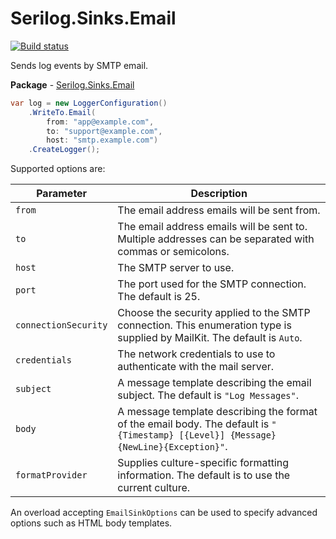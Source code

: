 # Serilog.Sinks.Email

[![Build status](https://ci.appveyor.com/api/projects/status/sfvp7dw8u6aiodj1/branch/main?svg=true)](https://ci.appveyor.com/project/serilog/serilog-sinks-email/branch/main)

Sends log events by SMTP email.

**Package** - [Serilog.Sinks.Email](http://nuget.org/packages/serilog.sinks.email)

```csharp
var log = new LoggerConfiguration()
    .WriteTo.Email(
        from: "app@example.com",
        to: "support@example.com",
        host: "smtp.example.com")
    .CreateLogger();
```

Supported options are:

| Parameter              | Description                                                                                                                        |
|------------------------|------------------------------------------------------------------------------------------------------------------------------------|
| `from`                 | The email address emails will be sent from.                                                                                        |
| `to`                   | The email address emails will be sent to. Multiple addresses can be separated with commas or semicolons.                           |
| `host`                 | The SMTP server to use.                                                                                                            |
| `port`                 | The port used for the SMTP connection. The default is 25.                                                                          |
| `connectionSecurity`   | Choose the security applied to the SMTP connection. This enumeration type is supplied by MailKit. The default is `Auto`.           |
| `credentials`          | The network credentials to use to authenticate with the mail server.                                                               |
| `subject`              | A message template describing the email subject. The default is `"Log Messages"`.                                                  |
| `body`                 | A message template describing the format of the email body. The default is `"{Timestamp} [{Level}] {Message}{NewLine}{Exception}"`. |
| `formatProvider`       | Supplies culture-specific formatting information. The default is to use the current culture.                                       |

An overload accepting `EmailSinkOptions` can be used to specify advanced options such as HTML body templates.
~~~~
